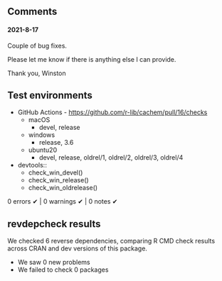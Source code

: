 ## Comments

#### 2021-8-17

Couple of bug fixes.

Please let me know if there is anything else I can provide.

Thank you,
Winston


## Test environments

* GitHub Actions - https://github.com/r-lib/cachem/pull/16/checks
  * macOS
    * devel, release
  * windows
    * release, 3.6
  * ubuntu20
    * devel, release, oldrel/1, oldrel/2, oldrel/3, oldrel/4
* devtools::
  * check_win_devel()
  * check_win_release()
  * check_win_oldrelease()

0 errors ✔ | 0 warnings ✔ | 0 notes ✔


## revdepcheck results

We checked 6 reverse dependencies, comparing R CMD check results across CRAN and dev versions of this package.

 * We saw 0 new problems
 * We failed to check 0 packages
